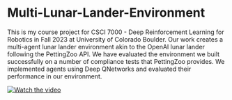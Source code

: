 # Multi-Lunar-Lander-Environment

This is my course project for CSCI 7000 - Deep Reinforcement Learning for Robotics in Fall 2023 at University of Colorado Boulder.
Our work creates a multi-agent lunar lander environment akin to the OpenAI lunar lander following the PettingZoo API. We have evaluated the environment we built
successfully on a number of compliance tests that PettingZoo provides. We implemented agents using Deep QNetworks and evaluated their performance in our environment.

[![Watch the video](https://img.youtube.com/vi/zEJbj0CxVS0/maxresdefault.jpg)](https://youtu.be/zEJbj0CxVS0)
